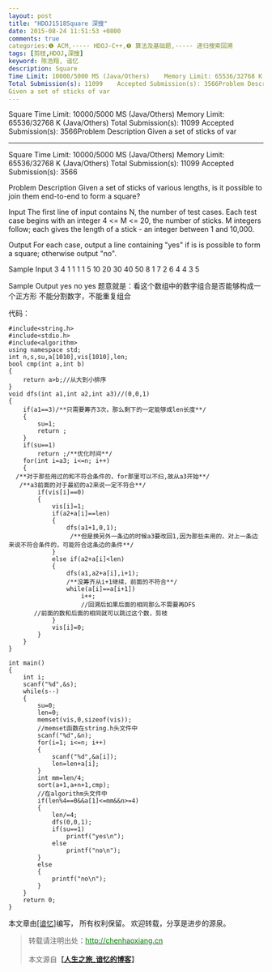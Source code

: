 ```yaml
---
layout: post
title: "HDOJ1518Square 深搜"
date: 2015-08-24 11:51:53 +0800
comments: true
categories:❶ ACM,----- HDOJ-C++,❺ 算法及基础题,----- 递归搜索回溯
tags: [剪枝,HDOJ,深搜]
keyword: 陈浩翔, 谙忆
description: Square 
Time Limit: 10000/5000 MS (Java/Others)    Memory Limit: 65536/32768 K (Java/Others) 
Total Submission(s): 11099    Accepted Submission(s): 3566Problem Description 
Given a set of sticks of var 
---
```



Square 
Time Limit: 10000/5000 MS (Java/Others)    Memory Limit: 65536/32768 K (Java/Others) 
Total Submission(s): 11099    Accepted Submission(s): 3566Problem Description 
Given a set of sticks of var
<!-- more -->
----------

Square
Time Limit: 10000/5000 MS (Java/Others)    Memory Limit: 65536/32768 K (Java/Others)
Total Submission(s): 11099    Accepted Submission(s): 3566


Problem Description
Given a set of sticks of various lengths, is it possible to join them end-to-end to form a square?

 

Input
The first line of input contains N, the number of test cases. Each test case begins with an integer 4 <= M <= 20, the number of sticks. M integers follow; each gives the length of a stick - an integer between 1 and 10,000.

 

Output
For each case, output a line containing "yes" if is is possible to form a square; otherwise output "no".

 

Sample Input
3
4 1 1 1 1
5 10 20 30 40 50
8 1 7 2 6 4 4 3 5
 

Sample Output
yes
no
yes
 题意就是：看这个数组中的数字组合是否能够构成一个正方形
 不能分割数字，不能重复组合

代码：

```
#include<string.h>
#include<stdio.h>
#include<algorithm>
using namespace std;
int n,s,su,a[1010],vis[1010],len;
bool cmp(int a,int b)
{
    return a>b;//从大到小排序
}
void dfs(int a1,int a2,int a3)//(0,0,1)
{
    if(a1==3)/**只需要筹齐3次，那么剩下的一定能够成len长度**/
    {
        su=1;
        return ;
    }
    if(su==1)
        return ;/**优化时间**/
    for(int i=a3; i<=n; i++)
    {
  /**对于那些用过的和不符合条件的，for那里可以不扫,故从a3开始**/
   /**a3前面的对于最初的a2来说一定不符合**/
        if(vis[i]==0)
        {
            vis[i]=1;
            if(a2+a[i]==len)
            {
                dfs(a1+1,0,1);
                 /**但是换另外一条边的时候a3要改回1,因为那些未用的，对上一条边来说不符合条件的，可能符合这条边的条件**/
            }
            else if(a2+a[i]<len)
            {
                dfs(a1,a2+a[i],i+1);
                /**没筹齐从i+1继续，前面的不符合**/
                while(a[i]==a[i+1])
                    i++;
                    //回溯后如果后面的相同那么不需要再DFS
       //前面的数和后面的相同就可以跳过这个数，剪枝
            }
            vis[i]=0;
        }
    }
}

int main()
{
    int i;
    scanf("%d",&s);
    while(s--)
    {
        su=0;
        len=0;
        memset(vis,0,sizeof(vis));
        //memset函数在string.h头文件中
        scanf("%d",&n);
        for(i=1; i<=n; i++)
        {
            scanf("%d",&a[i]);
            len=len+a[i];
        }
        int mm=len/4;
        sort(a+1,a+n+1,cmp);
        //在algorithm头文件中
        if(len%4==0&&a[1]<=mm&&n>=4)
        {
            len/=4;
            dfs(0,0,1);
            if(su==1)
                printf("yes\n");
            else
                printf("no\n");
        }
        else
        {
            printf("no\n");
        }
    }
    return 0;
}

```

本文章由<a href="http://chenhaoxiang.cn/">[谙忆]</a>编写， 所有权利保留。 
欢迎转载，分享是进步的源泉。
<blockquote cite='陈浩翔'>
<p background-color='#D3D3D3'>转载请注明出处：<a href='http://chenhaoxiang.cn'><font color="green">http://chenhaoxiang.cn</font></a><br><br>
本文源自<strong>【<a href='http://chenhaoxiang.cn' target='_blank'>人生之旅_谙忆的博客</a>】</strong></p>
</blockquote>
